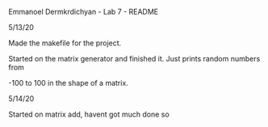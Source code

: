 Emmanoel Dermkrdichyan - Lab 7 - README

5/13/20 

Made the makefile for the project.

Started on the matrix generator and finished it. Just prints random numbers from

-100 to 100 in the shape of a matrix.

5/14/20

Started on matrix add, havent got much done so
